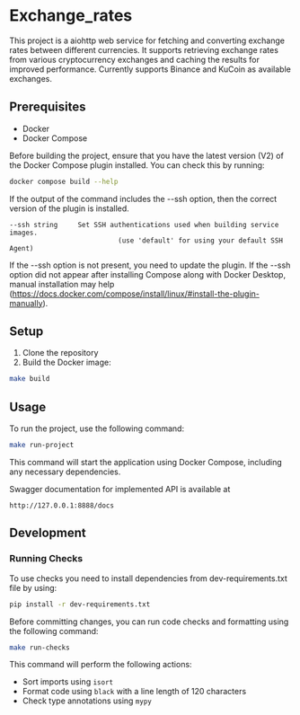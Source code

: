 # Exchange_rates

This project is a aiohttp web service for fetching and converting exchange rates between different currencies. 
It supports retrieving exchange rates from various cryptocurrency exchanges and caching the results 
for improved performance.
Currently supports Binance and KuCoin as available exchanges.

## Prerequisites

- Docker
- Docker Compose

Before building the project, ensure that you have the latest version (V2) of the Docker Compose plugin installed. 
You can check this by running:
```bash
docker compose build --help
```

If the output of the command includes the --ssh option, then the correct version of the plugin is installed.
```text
--ssh string     Set SSH authentications used when building service images. 
                           (use 'default' for using your default SSH Agent)

```
If the --ssh option is not present, you need to update the plugin. 
If the --ssh option did not appear after installing Compose along with Docker Desktop, 
manual installation may help (https://docs.docker.com/compose/install/linux/#install-the-plugin-manually).

## Setup

1. Clone the repository
2. Build the Docker image:
```bash
make build
```

## Usage

To run the project, use the following command:
```bash
make run-project
```
This command will start the application using Docker Compose, including any necessary dependencies.

Swagger documentation for implemented API is available at
```
http://127.0.0.1:8888/docs
```

## Development

### Running Checks
To use checks you need to install dependencies from dev-requirements.txt file by using:
```bash
pip install -r dev-requirements.txt
```

Before committing changes, you can run code checks and formatting using the following command:
```bash
make run-checks
```
This command will perform the following actions:
- Sort imports using `isort`
- Format code using `black` with a line length of 120 characters
- Check type annotations using `mypy`